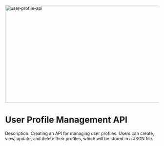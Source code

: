 <img src="https://socialify.git.ci/Thandekaportiap/user-profile-api/image?language=1&owner=1&name=1&stargazers=1&theme=Light" alt="user-profile-api" width="640" height="320" />

<h1>User Profile Management API</h1>

Description: Creating an API for managing user profiles. Users can create, view, update, and delete their profiles, which will be stored in a JSON file.

